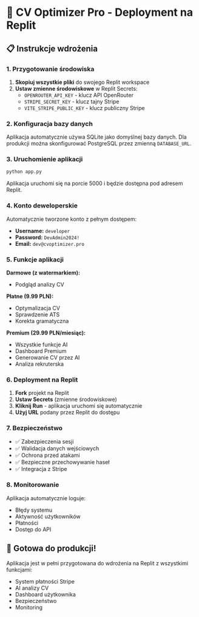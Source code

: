 
# 🚀 CV Optimizer Pro - Deployment na Replit

## 📋 Instrukcje wdrożenia

### 1. Przygotowanie środowiska

1. **Skopiuj wszystkie pliki** do swojego Replit workspace
2. **Ustaw zmienne środowiskowe** w Replit Secrets:
   - `OPENROUTER_API_KEY` - klucz API OpenRouter
   - `STRIPE_SECRET_KEY` - klucz tajny Stripe
   - `VITE_STRIPE_PUBLIC_KEY` - klucz publiczny Stripe

### 2. Konfiguracja bazy danych

Aplikacja automatycznie używa SQLite jako domyślnej bazy danych.
Dla produkcji można skonfigurować PostgreSQL przez zmienną `DATABASE_URL`.

### 3. Uruchomienie aplikacji

```bash
python app.py
```

Aplikacja uruchomi się na porcie 5000 i będzie dostępna pod adresem Replit.

### 4. Konto deweloperskie

Automatycznie tworzone konto z pełnym dostępem:
- **Username:** `developer`
- **Password:** `DevAdmin2024!`
- **Email:** `dev@cvoptimizer.pro`

### 5. Funkcje aplikacji

**Darmowe (z watermarkiem):**
- Podgląd analizy CV

**Płatne (9.99 PLN):**
- Optymalizacja CV
- Sprawdzenie ATS
- Korekta gramatyczna

**Premium (29.99 PLN/miesiąc):**
- Wszystkie funkcje AI
- Dashboard Premium
- Generowanie CV przez AI
- Analiza rekruterska

### 6. Deployment na Replit

1. **Fork** projekt na Replit
2. **Ustaw Secrets** (zmienne środowiskowe)
3. **Kliknij Run** - aplikacja uruchomi się automatycznie
4. **Użyj URL** podany przez Replit do dostępu

### 7. Bezpieczeństwo

- ✅ Zabezpieczenia sesji
- ✅ Walidacja danych wejściowych
- ✅ Ochrona przed atakami
- ✅ Bezpieczne przechowywanie haseł
- ✅ Integracja z Stripe

### 8. Monitorowanie

Aplikacja automatycznie loguje:
- Błędy systemu
- Aktywność użytkowników
- Płatności
- Dostęp do API

## 🎯 Gotowa do produkcji!

Aplikacja jest w pełni przygotowana do wdrożenia na Replit z wszystkimi funkcjami:
- System płatności Stripe
- AI analizy CV
- Dashboard użytkownika
- Bezpieczeństwo
- Monitoring
